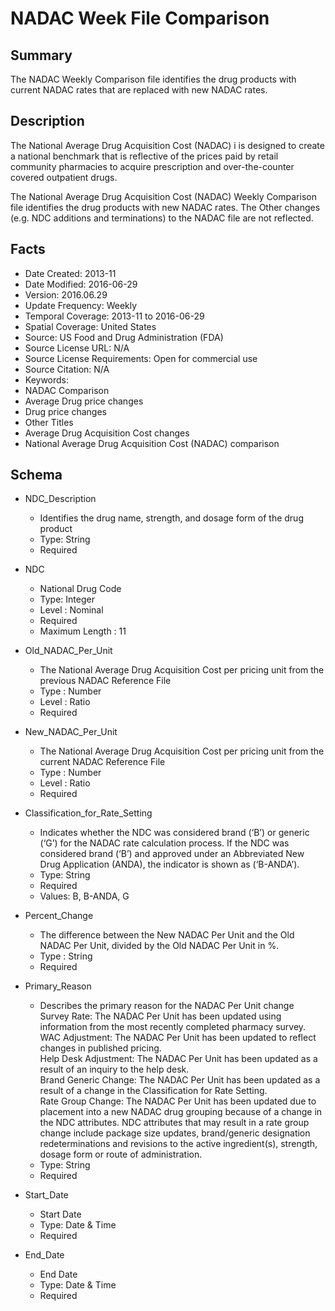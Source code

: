 # NADAC Week File Comparison

## Summary
The NADAC Weekly Comparison file identifies the drug products with current NADAC rates that are replaced with new NADAC rates.

## Description
The National Average Drug Acquisition Cost (NADAC) i is designed to create a national benchmark that is reflective of the prices paid by retail community pharmacies to acquire prescription and over-the-counter covered outpatient drugs.

The National Average Drug Acquisition Cost (NADAC) Weekly Comparison file identifies the drug products with new NADAC rates.
The Other changes (e.g. NDC additions and terminations) to the NADAC file are not reflected.

## Facts
- Date Created: 2013-11
- Date Modified: 2016-06-29
- Version: 2016.06.29
- Update Frequency: Weekly
- Temporal Coverage: 2013-11 to 2016-06-29
- Spatial Coverage: United States
- Source: US Food and Drug Administration (FDA)
- Source License URL: N/A
- Source License Requirements: Open for commercial use
- Source Citation: N/A
- Keywords: 
 - NADAC Comparison
 - Average Drug price changes
 - Drug price changes
- Other Titles 
 - Average Drug Acquisition Cost changes
 - National Average Drug Acquisition Cost (NADAC) comparison

## Schema
- NDC_Description
  - Identifies the drug name, strength, and dosage form of the drug product 
  - Type: String
  - Required

- NDC
  - National Drug Code  
  - Type: Integer
  - Level : Nominal
  - Required
  - Maximum Length : 11 

- Old_NADAC_Per_Unit
  - The National Average Drug Acquisition Cost per pricing unit from the previous NADAC Reference File
  - Type : Number
  - Level : Ratio
  - Required

- New_NADAC_Per_Unit
  - The National Average Drug Acquisition Cost per pricing unit from the current NADAC Reference File
  - Type : Number
  - Level : Ratio
  - Required

- Classification_for_Rate_Setting
  - Indicates whether the NDC was considered brand (‘B’) or generic (‘G’) for the NADAC rate calculation process. If the NDC was considered brand (‘B’) and approved under an Abbreviated New Drug Application (ANDA), the indicator is shown as (‘B-ANDA’).
  - Type: String
  - Required
  - Values: B, B-ANDA, G

- Percent_Change
  - The difference between the New NADAC Per Unit and the Old NADAC Per Unit, divided by the Old NADAC Per Unit in %.
  - Type : String
  - Required

- Primary_Reason
  - Describes the primary reason for the NADAC Per Unit change  
    Survey Rate: The NADAC Per Unit has been updated using information from the most recently completed pharmacy survey.  
    WAC Adjustment: The NADAC Per Unit has been updated to reflect changes in published pricing.  
    Help Desk Adjustment: The NADAC Per Unit has been updated as a result of an inquiry to the help desk.  
    Brand Generic Change: The NADAC Per Unit has been updated as a result of a change in the Classification for Rate Setting.  
    Rate Group Change: The NADAC Per Unit has been updated due to placement into a new NADAC drug grouping because of a change in the NDC attributes. NDC attributes that may result in a rate group change include package size updates, brand/generic designation redeterminations and revisions to the active ingredient(s), strength, dosage form or route of administration.  
  - Type: String
  - Required

- Start_Date
  - Start Date
  - Type: Date & Time
  - Required

- End_Date
  - End Date
  - Type: Date & Time
  - Required
